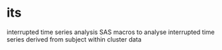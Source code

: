 # its
interrupted time series analysis
SAS macros to analyse interrupted time series derived from subject within cluster data
